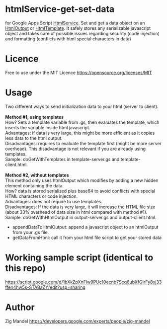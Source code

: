 # htmlService-get-set-data
for Google Apps Script [HtmlService](https://developers.google.com/apps-script/guides/html/). Set and get a data object on an [HtmlOutput](https://developers.google.com/apps-script/reference/html/html-output) or [HtmlTemplate](https://developers.google.com/apps-script/reference/html/html-template). It safely stores any serializable javascript object and takes care of possible issues regarding security (code injection) and formatting (conflicts with html special characters in data)

# Licence
Free to use under the MIT Licence https://opensource.org/licenses/MIT

# Usage
Two different ways to send initialization data to your html (server to client).
<br>
<br>
**Method #1, using templates**
<br>How? Sets a template variable from .gs, then evaluates the template, which inserts the variable inside html javascript.
<br>Advantages: if data is very large, this might be more efficient as it copies less data to the html output.
<br>Disadvantages: requires to evaluate the template first (might be more server overhead). This disadvantage is not relevant if you are already using templates.
<br>Sample: doGetWithTemplates in template-server.gs and template-client.html.
<br>
<br>
**Method #2, without templates**
<br>This method only uses htmlOutput which modifies by adding a new hidden element containing the data.
<br>How? data is stored serialized plus base64 to avoid conflicts with special HTML characters or code injection.
<br>Advantages: does not require to use templates.
<br>Disadvantages: If the data is very large, it will increase the HTML file size (about 33% overhead of data size in html compared with method #1).
<br>Sample: doGetWithHtmlOutput in output-server.gs and output-client.html.
* appendDataToHtmlOutput: append a javascript object to an htmlOutput from your .gs file.
* getDataFromHtml: call it from your html file script to get your stored data

# Working sample script (identical to this repo)
https://script.google.com/d/1bXkZpXnFlw9PUc10ecnb7Scq6ubXfGIrFy8xj33ffen4hw5s-STABaZY/edit?usp=sharing

# Author
Zig Mandel https://developers.google.com/experts/people/zig-mandel
